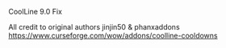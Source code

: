 CoolLine 9.0 Fix

All credit to original authors jinjin50 & phanxaddons
https://www.curseforge.com/wow/addons/coolline-cooldowns
